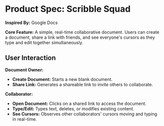 # Product Spec: Scribble Squad

**Inspired By:** Google Docs

**Core Feature:** A simple, real-time collaborative document. Users can create a document, share a link with friends, and see everyone's cursors as they type and edit together simultaneously.

## User Interaction

**Document Owner:**
*   **Create Document:** Starts a new blank document.
*   **Share Link:** Generates a shareable link to invite others to collaborate.

**Collaborator:**
*   **Open Document:** Clicks on a shared link to access the document.
*   **Type/Edit:** Types text, deletes, or modifies existing content.
*   **See Cursors:** Observes other collaborators' cursors moving and typing in real-time.
